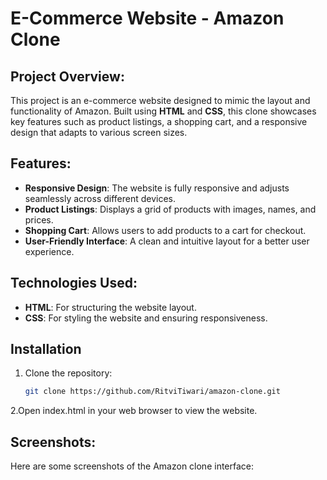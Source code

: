 # E-Commerce Website - Amazon Clone

## Project Overview:
This project is an e-commerce website designed to mimic the layout and functionality of Amazon. Built using **HTML** and **CSS**, this clone showcases key features such as product listings, a shopping cart, and a responsive design that adapts to various screen sizes.

## Features:
- **Responsive Design**: The website is fully responsive and adjusts seamlessly across different devices.
- **Product Listings**: Displays a grid of products with images, names, and prices.
- **Shopping Cart**: Allows users to add products to a cart for checkout.
- **User-Friendly Interface**: A clean and intuitive layout for a better user experience.

## Technologies Used:
- **HTML**: For structuring the website layout.
- **CSS**: For styling the website and ensuring responsiveness.

## Installation
1. Clone the repository:
   ```bash
   git clone https://github.com/RitviTiwari/amazon-clone.git
   
2.Open index.html in your web browser to view the website.
## Screenshots:
Here are some screenshots of the Amazon clone interface:
